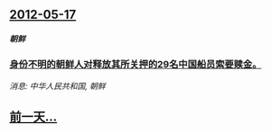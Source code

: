## [2012-05-17](/news/2012/05/17/index.md)

##### 朝鲜
### [ 身份不明的朝鲜人对释放其所关押的29名中国船员索要赎金。](/news/2012/05/17/身份不明的朝鲜人对释放其所关押的29名中国船员索要赎金.md)
_消息: 中华人民共和国, 朝鲜_

## [前一天...](/news/2012/05/16/index.md)

